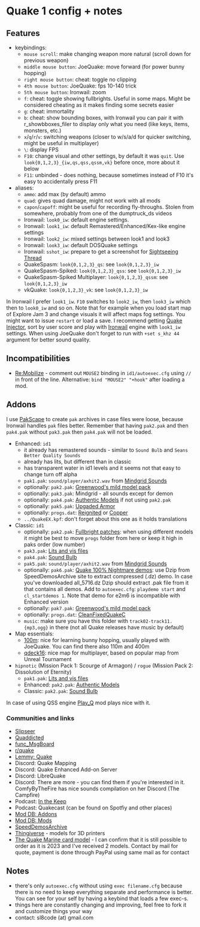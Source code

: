# Quake 1 config + notes

## Features

- keybindings:
    - `mouse scroll`: make changing weapon more natural (scroll down for previous weapon)
    - `middle mouse button`: JoeQuake: move forward (for power bunny hopping)
    - `right mouse button`: cheat: toggle no clipping
    - `4th mouse button`: JoeQuake: fps 10-140 trick
    - `5th mouse button`: Ironwail: zoom
    - `f`: cheat: toggle showing fullbrights. Useful in some maps. Might be considered cheating as it makes finding some secrets easier
    - `g`: cheat: immortality
    - `b`: cheat: show bounding boxes, with Ironwail you can pair it with r_showbboxes_filer to display only what you need (like keys, items, monsters, etc.)
    - `x`/`q`/`r`/`v`: switching weapons (closer to w/s/a/d for quicker switching, might be useful in multiplayer)
    - `\`: display FPS
    - `F10`: change visual and other settings, by default it was `quit`. Use `look{0,1,2,3}_{iw,qs,qss,qssm,vk}` before once, more about it below
    - `F11`: unbinded - does nothing, because sometimes instead of F10 it's easy to accidentally press F11
- aliases:
    - `ammo`: add max (by default) ammo
    - `quad`: gives quad damage, might not work with all mods
    - `capon`/`capoff`: might be useful for recording fly-throughs. Stolen from somewhere, probably from one of the dumptruck_ds videos
    - Ironwail: `look0_iw`: default engine settings.
    - Ironwail: `look1_iw`: default Remastered/Enhanced/Kex-like engine settings
    - Ironwail: `look2_iw`: mixed settings between look1 and look3
    - Ironwail: `look3_iw`: default DOSQuake settings
    - Ironwail: `sshot_iw`: prepare to get a screenshot for [Sightseeing Thread](https://www.slipseer.com/index.php?threads/sightseeing-thread.21/)
    - QuakeSpasm: `look{0,1,2,3}_qs`: see `look{0,1,2,3}_iw`
    - QuakeSpasm-Spiked: `look{0,1,2,3}_qss`: see `look{0,1,2,3}_iw`
    - QuakeSpasm-Spiked Multiplayer: `look{0,1,2,3}_qssm`: see `look{0,1,2,3}_iw`
    - vkQuake: `look{0,1,2,3}_vk`: see `look{0,1,2,3}_iw`

In Ironwail I prefer `look1_iw`. `F10` switches to `look2_iw`, then `look3_iw` which then to `look0_iw` and so on.
Note that for example when you load start map of Explore Jam 3 and change visuals it will affect maps fog settings. You might want to issue `restart` or load a save.
I recommend getting [Quake Injector](https://www.quaddicted.com/tools/quake_injector), sort by user score and play with [Ironwail](https://github.com/andrei-drexler/ironwail/releases) engine with `look1_iw` settings.
When using JoeQuake don't forget to run with `+set s_khz 44` argument for better sound quality.

## Incompatibilities

- [Re:Mobilize](https://www.slipseer.com/index.php?resources/re-mobilize.239/) - comment out `MOUSE2` binding in `id1/autoexec.cfg` using `//` in front of the line. Alternative: `bind "MOUSE2" "+hook"` after loading a mod.

## Addons

I use [PakScape](https://valvedev.info/tools/pakscape/) to create `pak` archives in case files were loose, because Ironwail handles `pak` files better. Remember that having `pak2.pak` and then `pak4.pak` without `pak3.pak` then `pak4.pak` will not be loaded.

- Enhanced: `id1`
    - it already has remastered sounds - similar to `Sound Bulb` and `Seans Better Quality Sounds`
    - already has lits, but different than in classic
    - has transparent water in id1 levels and it seems not that easy to change turn off alpha
    - `pak1.pak`: `sound/player/axhit2.wav` from [Mindgrid Sounds](https://gfx.quakeworld.nu/details/384/mindgridaudio-high-resolution-quake-1-sounds/)
    - optionally: `pak2.pak`: [Greenwood's mild model pack](https://alkalinequake.wordpress.com/files-links/)
    - optionally: `pak3.pak`: Mindgrid - all sounds except for demon
    - optionally: `pak4.pak`: [Authentic Models](https://www.moddb.com/mods/authentic-models-for-quake) if not using `pak2.pak`
    - optionally: `pak5.pak`: [Upgaded Armor](https://www.moddb.com/games/quake/addons/upgraded-armor-for-quake-1)
    - optionally: `progs.dat`: [Reignited](https://www.moddb.com/mods/quake-reignited) or [Copper](http://lunaran.com/copper/)
    - `../QuakeEX.kpf`: don't forget about this one as it holds translations
- Classic: `id1`
    - optionally: `pak2.pak`: [Fullbright patches](https://github.com/c-d-a/q1fbfix): when using different models it might be best to move `progs` folder from here or keep it high in paks order (low number)
    - `pak3.pak`: [Lits and vis files](https://quakewiki.org/wiki/External_Lit_And_Vis_Files)
    - `pak4.pak`: [Sound Bulb](https://www.slipseer.com/index.php?resources/quake-sound-bulb-higher-quality-audio-for-quake-1.110/)
    - `pak5.pak`: `sound/player/axhit2.wav` from [Mindgrid Sounds](https://gfx.quakeworld.nu/details/384/mindgridaudio-high-resolution-quake-1-sounds/)
    - optionally: `pak6.pak`: [Quake 100% Nightmare demos](https://speeddemosarchive.com/quake/): use Dzip from SpeedDemosArchive site to extract compressed (.dz) demo. In case you've downloaded all_5716.dz Dzip should extract .pak file from it that contains all demos.  Add to `autoexec.cfg`: `playdemo start` and `cl_startdemos 1`. Note that demo for e2m6 is incompatible with Enhanced version
    - optionally: `pak7.pak`: [Greenwood's mild model pack](https://alkalinequake.wordpress.com/files-links/)
    - optionally: `progs.dat`: [CleanFixedQuakeC](https://github.com/Jason2Brownlee/QuakeCGPL)
    - `music`: make sure you have this folder with `track02-track11.{mp3,ogg}` in there (not all Quake releases have music by default)
- Map essentials:
    - [100m](https://speeddemosarchive.com/quake/contests/100m.html): nice for learning bunny hopping, usually played with JoeQuake. You can find there also 110m and 400m
    - [qdeck16](https://www.celephais.net/board/view_thread.php?id=62138): nice map for multiplayer, based on popular map from Unreal Tournament
- `hipnotic` (Mission Pack 1: Scourge of Armagon) / `rogue` (Mission Pack 2: Dissolution of Eternity)
    - `pak1.pak`: [Lits and vis files](https://quakewiki.org/wiki/External_Lit_And_Vis_Files)
    - Enhanced: `pak2.pak`: [Authentic Models](https://www.moddb.com/mods/authentic-models-for-quake)
    - Classic: `pak2.pak`: [Sound Bulb](https://www.slipseer.com/index.php?resources/quake-sound-bulb-higher-quality-audio-for-quake-1.110/)

In case of using QSS engine [Play_Q](https://www.quaddicted.com/forum/viewtopic.php?id=1018) mod plays nice with it.

### Communities and links

- [Slipseer](https://www.slipseer.com/)
- [Quaddicted](https://www.quaddicted.com/)
- [func_MsgBoard](https://www.celephais.net/board/forum.php)
- [r/quake](https://www.reddit.com/r/quake/)
- [Lemmy: Quake](https://lemmy.world/c/quake)
- Discord: Quake Mapping
- Discord: Quake Enhanced Add-on Server
- Discord: LibreQuake
- Discord: There are more - you can find them if you're interested in it. ComfyByTheFire has nice sounds compilation on her Discord (The Campfire)
- Podcast: [In the Keep](https://inthekeep.com/)
- Podcast: Quakecast (can be found on Spotfiy and other places)
- [Mod DB: Addons](https://www.moddb.com/games/quake/addons)
- [Mod DB: Mods](https://www.moddb.com/games/quake/mods)
- [SpeedDemosArchive](https://quake.speeddemosarchive.com/)
- [Thingiverse](https://www.thingiverse.com/search?q=quake) - models for 3D printers
- [The Quake Marine card model](http://home.clara.net/rogerpattenden/quake-marine.html) - I can confirm that it is still possible to order as it is 2023 and I've received 2 models. Contact by mail for quote, payment is done through PayPal using same mail as for contact

## Notes

- there's only `autoexec.cfg` without using `exec filename.cfg` because there is no need to keep everything separate and performance is better. You can see for your self by having a keybind that loads a few exec-s.
- things here are constantly changing and improving, feel free to fork it and customize things your way
- contact: sl8code (at) gmail.com
